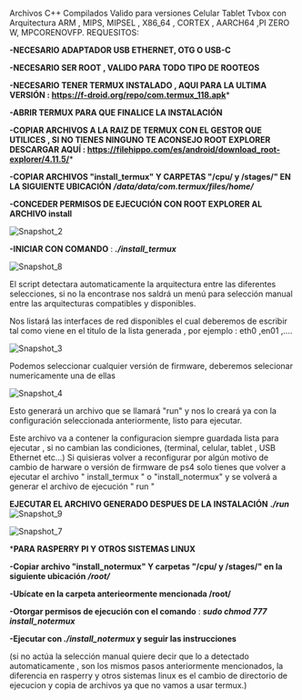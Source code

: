 Archivos C++ Compilados Valido para versiones Celular Tablet Tvbox con Arquitectura ARM , MIPS, MIPSEL , X86_64 , CORTEX , AARCH64 ,PI ZERO W, MPCORENOVFP.
REQUESITOS:

**-NECESARIO ADAPTADOR USB ETHERNET, OTG O USB-C**

**-NECESARIO SER ROOT , VALIDO PARA TODO TIPO DE ROOTEOS**


**-NECESARIO TENER TERMUX INSTALADO , AQUI PARA LA ULTIMA VERSIÓN
: https://f-droid.org/repo/com.termux_118.apk***

**-ABRIR TERMUX PARA QUE FINALICE LA INSTALACIÓN**


**-COPIAR ARCHIVOS A LA RAIZ DE TERMUX CON EL GESTOR QUE UTILICES ,
SI NO TIENES NINGUNO TE ACONSEJO ROOT EXPLORER 
DESCARGAR AQUÍ :
https://filehippo.com/es/android/download_root-explorer/4.11.5/***

**-COPIAR ARCHIVOS "install_termux" Y CARPETAS "/cpu/ y /stages/"  EN LA SIGUIENTE UBICACIÓN** ***/data/data/com.termux/files/home/***


**-CONCEDER PERMISOS DE EJECUCIÓN CON ROOT EXPLORER AL ARCHIVO install**

![Snapshot_2](https://github.com/aulauniversal/pppwn-Tvbox-Rasp.Zero-Android-FULL-Version/assets/168633732/2b66da44-ca53-49ef-ade5-f43f76dd195a)


**-INICIAR CON COMANDO** : ***./install_termux***

![Snapshot_8](https://github.com/aulauniversal/pppwn-Tvbox-Rasp.Zero-Android-FULL-Version/assets/168633732/75e39160-3107-4940-b54c-10cf91905629)


El script detectara automaticamente la arquitectura entre las diferentes selecciones, si no la encontrase nos saldrá un menú para selección manual
entre las arquitecturas compatibles y disponibles.

Nos listará las interfaces de red disponibles el cual deberemos de escribir tal como viene
en el titulo de la lista generada , por ejemplo : eth0 ,en01 ,....

![Snapshot_3](https://github.com/aulauniversal/pppwn-Tvbox-Rasp.Zero-Android-FULL-Version/assets/168633732/6ed13cc5-e862-4905-9875-2b0b70f6cc75)


Podemos seleccionar cualquier versión de firmware, deberemos selecionar numericamente una de ellas 

![Snapshot_4](https://github.com/aulauniversal/pppwn-Tvbox-Rasp.Zero-Android-FULL-Version/assets/168633732/2a22312c-895e-4c6f-8b44-7feb41f01bf4)

Esto generará un archivo que se llamará "run" y nos lo creará ya con la configuración seleccionada anteriormente, listo para ejecutar.

Este archivo va a contener la configuracion siempre guardada lista para ejecutar , si no cambian las condiciones, (terminal, celular, tablet , USB Ethernet etc...)
Si quisieras volver a reconfigurar por algún motivo de cambio de harware o versión de firmware de ps4 solo tienes que volver a ejecutar el archivo " install_termux " o "install_notermux" 
y se volverá a generar el archivo de ejecución " run "


**EJECUTAR EL ARCHIVO GENERADO DESPUES DE LA INSTALACIÓN**  ***./run***
![Snapshot_9](https://github.com/aulauniversal/pppwn-Tvbox-Rasp.Zero-Android-FULL-Version/assets/168633732/18362315-5f53-4d66-8275-9ed3cf9e2d44)


![Snapshot_7](https://github.com/aulauniversal/pppwn-Tvbox-Rasp.Zero-Android-FULL-Version/assets/168633732/c05641ff-aa59-4313-a426-4cfdb13707b7)

*****PARA RASPERRY PI Y OTROS SISTEMAS LINUX****


**-Copiar archivo "install_notermux" Y carpetas "/cpu/ y /stages/"  en la siguiente ubicación** ***/root/***


**-Ubícate en la carpeta anterieormente mencionada /root/**


**-Otorgar permisos de ejecución con el comando** : ***sudo chmod 777 install_notermux*** 


**-Ejecutar con ***./install_notermux*** y seguir las instrucciones** 

(si no actúa la selección manual quiere decir que lo a detectado automaticamente
, son los mismos pasos anteriormente mencionados, la diferencia en rasperry y otros sistemas linux es el cambio de directorio
de ejecucion y copia de archivos ya que no vamos a usar termux.)




